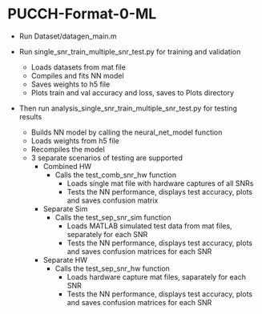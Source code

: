 # PUCCH-Format-0-ML

- Run Dataset/datagen_main.m
- Run single_snr_train_multiple_snr_test.py for training and validation
    - Loads datasets from mat file
    - Compiles and fits NN model
    - Saves weights to h5 file
    - Plots train and val accuracy and loss, saves to Plots directory

- Then run analysis_single_snr_train_multiple_snr_test.py for testing results
    - Builds NN model by calling the neural_net_model function
    - Loads weights from h5 file
    - Recompiles  the model
    - 3 separate scenarios of testing are supported
        - Combined HW
            - Calls the test_comb_snr_hw function
                - Loads single mat file with hardware captures of all SNRs
                - Tests the NN performance, displays test accuracy, plots and saves confusion matrix
        - Separate Sim
            - Calls the test_sep_snr_sim function
                - Loads MATLAB simulated test data from mat files, separately for each SNR
                - Tests the NN performance, displays test accuracy, plots and saves confusion matrices for each SNR
        - Separate HW
            - Calls the test_sep_snr_hw function
                - Loads hardware capture mat files, saparately for each SNR
                - Tests the NN performance, displays test accuracy, plots and saves confusion matrices for each SNR

